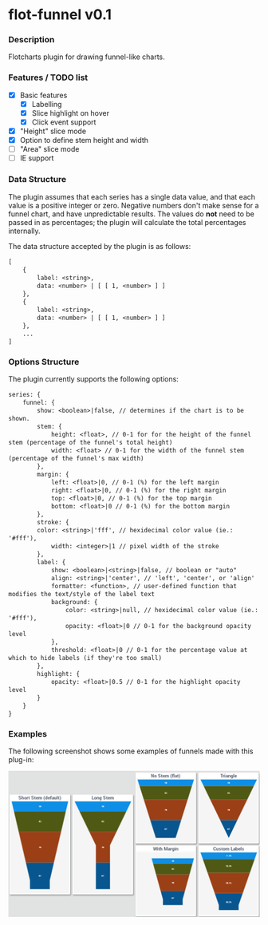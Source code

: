 flot-funnel v0.1
============

### Description
Flotcharts plugin for drawing funnel-like charts.

### Features / TODO list
- [X] Basic features
	- [X] Labelling
	- [X] Slice highlight on hover
	- [X] Click event support
- [X] "Height" slice mode
- [X] Option to define stem height and width
- [ ] "Area" slice mode
- [ ] IE support

### Data Structure
The plugin assumes that each series has a single data value, and that each
value is a positive integer or zero.  Negative numbers don't make sense for a
funnel chart, and have unpredictable results.  The values do **not** need to be
passed in as percentages; the plugin will calculate the total percentages
internally.

The data structure accepted by the plugin is as follows:
```
[
    {
        label: <string>,
        data: <number> | [ [ 1, <number> ] ]
    },  
    {	
        label: <string>,
        data: <number> | [ [ 1, <number> ] ]
    },
    ...
]
```

### Options Structure
The plugin currently supports the following options:

```
series: {
    funnel: {
        show: <boolean>|false, // determines if the chart is to be shown. 
        stem: {
            height: <float>, // 0-1 for for the height of the funnel stem (percentage of the funnel's total height)
            width: <float> // 0-1 for the width of the funnel stem (percentage of the funnel's max width)
        },
        margin: {
            left: <float>|0, // 0-1 (%) for the left margin
            right: <float>|0, // 0-1 (%) for the right margin
            top: <float>|0, // 0-1 (%) for the top margin
            bottom: <float>|0 // 0-1 (%) for the bottom margin
        },
        stroke: {
        color: <string>|'fff', // hexidecimal color value (ie.: '#fff'),
            width: <integer>|1 // pixel width of the stroke
        },
        label: {
            show: <boolean>|<string>|false, // boolean or "auto"
            align: <string>|'center', // 'left', 'center', or 'align'
            formatter: <function>, // user-defined function that modifies the text/style of the label text
            background: {
                color: <string>|null, // hexidecimal color value (ie.: '#fff'),
                opacity: <float>|0 // 0-1 for the background opacity level
            },
            threshold: <float>|0 // 0-1 for the percentage value at which to hide labels (if they're too small)
        },
        highlight: {
            opacity: <float>|0.5 // 0-1 for the highlight opacity level
        }
    }
}
```
### Examples
The following screenshot shows some examples of funnels made with this plug-in:

![Examples](/img/examples.png)
